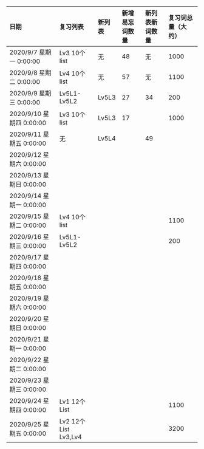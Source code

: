|日期|复习列表|新列表|新增易忘词数量|新列表新词数量|复习词总量（大约）|
|:--|:--|:--|:--|:--|:--|
|2020/9/7 星期一 0:00:00|Lv3 10个list|无|48|无|1000|
|2020/9/8 星期二 0:00:00|Lv4 10个list|无|57|无|1100|
|2020/9/9 星期三 0:00:00|Lv5L1-Lv5L2|Lv5L3|27|34|200|
|2020/9/10 星期四 0:00:00|Lv3 10个list|Lv5L3|17||1000|
|2020/9/11 星期五 0:00:00|无|Lv5L4||49||
|2020/9/12 星期六 0:00:00||||||
|2020/9/13 星期日 0:00:00||||||
|2020/9/14 星期一 0:00:00||||||
|2020/9/15 星期二 0:00:00|Lv4 10个list||||1100|
|2020/9/16 星期三 0:00:00|Lv5L1-Lv5L2||||200|
|2020/9/17 星期四 0:00:00||||||
|2020/9/18 星期五 0:00:00||||||
|2020/9/19 星期六 0:00:00||||||
|2020/9/20 星期日 0:00:00||||||
|2020/9/21 星期一 0:00:00||||||
|2020/9/22 星期二 0:00:00||||||
|2020/9/23 星期三 0:00:00||||||
|2020/9/24 星期四 0:00:00|Lv1 12个List||||1100|
|2020/9/25 星期五 0:00:00|Lv2 12个List Lv3,Lv4 ||||3200|
